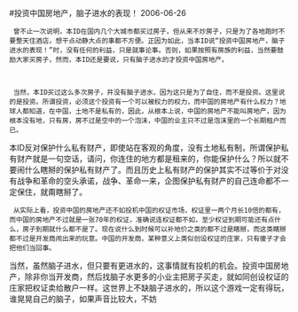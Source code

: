 #投资中国房地产，脑子进水的表现！
2006-06-26

                                                


                                                

                                                  


     曾不止一次说明，本ID在国内几个大城市都买过房子，但从来不炒房子，只是为了各地跑时不要整天住酒店，想干点动静大点的事都不方便。正因为如此，当本ID说“投资中国房地产，脑子进水的表现！”时，没有任何的利益，只是就事论事。否则，如果按照有房族的利益，当然要鼓励大家买房子，然而，本ID还是要说，只有脑子进水的才投资中国房地产。   

  

     当然，本ID买过这么多次房子，并没有脑子进水，因为这只是为了自住，而不是投资。这里说的是投资。所谓投资，必须这个投资有一个可以被权力的权力，而中国的房地产有什么权力？地球人都知道，在中国，土地不是私有的，因此，从根本上说，中国的房地产不能叫房地产，因为根本没有地，只有房，房不过是空中的一个泡沫，中国的业主只不过是泡沫里的一个长期租户而已。   

  

    
本ID反对保护什么私有财产，即使站在客观的角度，没有土地私有制，所谓保护私有财产就是一句空话，请问，你连住的地方都是租来的，你能保护什么？所以就不要闹什么瞎掰的保护私有财产了。而且历史上私有财产的保护其实不过等价于对没有战争和革命的空头承诺，战争、革命一来，企图保护私有财产的自己连命都不一定保住，就甭瞎掰了。   

  

     从实际上看，投资中国的房地产还不如投机中国的权证市场，权证里一两个月长10倍的都有，而中国的房地产不过就是一张70年的权证，准确说连权证都不如，至少权证到期可能还有点什么，房子到期就什么都不是了。现在说什么到时候可以补地价之类的都不过是瞎掰，而这类瞎掰都不过是开发商闹出来的玩意。中国的开发商，某种意义上类似创设权证的庄家，只有傻子才会把他们当回事。  

  

    
当然，虽然脑子进水，但只要有更进水的，这事情就有投机的机会。投资中国房地产，除非你当开发商，然后找脑子水更多的小业主把房子买走，就如同创设权证的庄家把权证卖给散户一样。这世界上不缺脑子进水的，所以这个游戏一定有得玩，谁晃晃自己的脑子，如果声音比较大，不妨